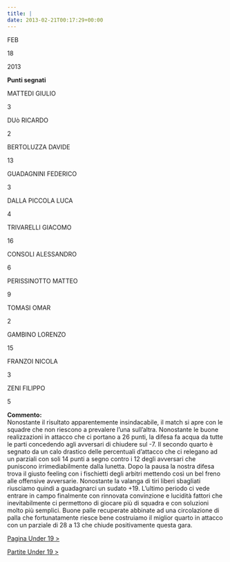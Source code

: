 ```yaml
---
title: |
date: 2013-02-21T00:17:29+00:00
---
```

FEB

18

2013

**Punti segnati**

MATTEDI GIULIO

3

DUò RICARDO

2

BERTOLUZZA DAVIDE

13

GUADAGNINI FEDERICO

3

DALLA PICCOLA LUCA

4

TRIVARELLI GIACOMO

16

CONSOLI ALESSANDRO

6

PERISSINOTTO MATTEO

9

TOMASI OMAR

2

GAMBINO LORENZO

15

FRANZOI NICOLA

3

ZENI FILIPPO

5

**Commento:**  
Nonostante il risultato apparentemente insindacabile, il match si apre con le squadre che non riescono a prevalere l’una sull’altra. Nonostante le buone realizzazioni in attacco che ci portano a 26 punti, la difesa fa acqua da tutte le parti concedendo agli avversari di chiudere sul -7. Il secondo quarto è segnato da un calo drastico delle percentuali d’attacco che ci relegano ad un parziali con soli 14 punti a segno contro i 12 degli avversari che puniscono irrimediabilmente dalla lunetta. Dopo la pausa la nostra difesa trova il giusto feeling con i fischietti degli arbitri mettendo così un bel freno alle offensive avversarie. Nonostante la valanga di tiri liberi sbagliati riusciamo quindi a guadagnarci un sudato +19. L’ultimo periodo ci vede entrare in campo finalmente con rinnovata convinzione e lucidità fattori che inevitabilmente ci permettono di giocare più di squadra e con soluzioni molto più semplici. Buone palle recuperate abbinate ad una circolazione di palla che fortunatamente riesce bene costruiamo il miglior quarto in attacco con un parziale di 28 a 13 che chiude positivamente questa gara.

[Pagina Under 19 >](http://www.basketgardolo.it/under-19)

[Partite Under 19 >](http://www.basketgardolo.it/?tag=under-19&cat=11)